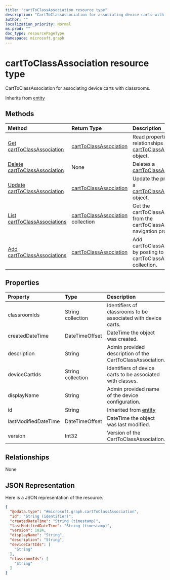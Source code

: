 ```yaml
---
title: "cartToClassAssociation resource type"
description: "CartToClassAssociation for associating device carts with classrooms."
author: ""
localization_priority: Normal
ms.prod: ""
doc_type: resourcePageType
Namespace: microsoft.graph
---
```



# cartToClassAssociation resource type

CartToClassAssociation for associating device carts with classrooms.


Inherits from [entity](../resources/entity.md)

## Methods
|Method|Return Type|Description|
|:---|:---|:---|
|[Get cartToClassAssociation](../api/carttoclassassociation-get.md)|[cartToClassAssociation](../resources/cartToClassAssociation.md)|Read properties and relationships of the [cartToClassAssociation](../resources/carttoclassassociation.md) object.|
|[Delete cartToClassAssociation](../api/carttoclassassociation-delete.md)|None|Deletes a [cartToClassAssociation](../resources/carttoclassassociation.md).|
|[Update cartToClassAssociation](../api/carttoclassassociation-update.md)|[cartToClassAssociation](../resources/cartToClassAssociation.md)|Update the properties of a [cartToClassAssociation](../resources/carttoclassassociation.md) object.|
|[List cartToClassAssociations](../api/intune-devices-devicemanagement-list-carttoclassassociations.md)|[cartToClassAssociation](../resources/cartToClassAssociation.md) collection|Get the cartToClassAssociations from the cartToClassAssociations navigation property.|
|[Add cartToClassAssociations](../api/intune-devices-devicemanagement-post-carttoclassassociations.md)|[cartToClassAssociation](../resources/cartToClassAssociation.md)|Add cartToClassAssociations by posting to the cartToClassAssociations collection.|

## Properties
|Property|Type|Description|
|:---|:---|:---|
|classroomIds|String collection|Identifiers of classrooms to be associated with device carts.|
|createdDateTime|DateTimeOffset|DateTime the object was created.|
|description|String|Admin provided description of the CartToClassAssociation.|
|deviceCartIds|String collection|Identifiers of device carts to be associated with classes.|
|displayName|String|Admin provided name of the device configuration.|
|id|String| Inherited from [entity](../resources/entity.md)|
|lastModifiedDateTime|DateTimeOffset|DateTime the object was last modified.|
|version|Int32|Version of the CartToClassAssociation.|

## Relationships
None

## JSON Representation
Here is a JSON representation of the resource.
<!-- {
  "blockType": "resource",
  "keyProperty": "id",
  "@odata.type": "microsoft.graph.cartToClassAssociation",
  "baseType": "microsoft.graph.entity",
  "openType": false
}
-->
``` json
{
  "@odata.type": "#microsoft.graph.cartToClassAssociation",
  "id": "String (identifier)",
  "createdDateTime": "String (timestamp)",
  "lastModifiedDateTime": "String (timestamp)",
  "version": 1024,
  "displayName": "String",
  "description": "String",
  "deviceCartIds": [
    "String"
  ],
  "classroomIds": [
    "String"
  ]
}
```

